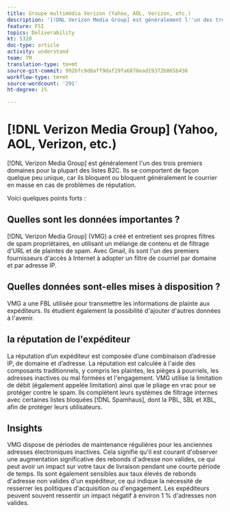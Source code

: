 ```yaml
---
title: Groupe multimédia Verizon (Yahoo, AOL, Verizon, etc.)
description: '[!DNL Verizon Media Group] est généralement l''un des trois premiers domaines pour la plupart des listes B2C. Ils se comportent de façon quelque peu unique, car ils bloquent ou bloquent généralement le courrier en masse en cas de problèmes de réputation.'
feature: FSI
topics: Deliverability
kt: 5320
doc-type: article
activity: understand
team: TM
translation-type: tm+mt
source-git-commit: 992bfc9d0aff9daf29fa6878ead19372b065b436
workflow-type: tm+mt
source-wordcount: '291'
ht-degree: 1%

---
```



# [!DNL Verizon Media Group] (Yahoo, AOL, Verizon, etc.)

[!DNL Verizon Media Group] est généralement l&#39;un des trois premiers domaines pour la plupart des listes B2C. Ils se comportent de façon quelque peu unique, car ils bloquent ou bloquent généralement le courrier en masse en cas de problèmes de réputation.

Voici quelques points forts :

## Quelles sont les données importantes ?

[!DNL Verizon Media Group] (VMG) a créé et entretient ses propres filtres de spam propriétaires, en utilisant un mélange de contenu et de filtrage d&#39;URL et de plaintes de spam. Avec Gmail, ils sont l&#39;un des premiers fournisseurs d&#39;accès à Internet à adopter un filtre de courriel par domaine et par adresse IP.

## Quelles données sont-elles mises à disposition ?

VMG a une FBL utilisée pour transmettre les informations de plainte aux expéditeurs. Ils étudient également la possibilité d&#39;ajouter d&#39;autres données à l&#39;avenir.

## la réputation de l&#39;expéditeur

La réputation d’un expéditeur est composée d’une combinaison d’adresse IP, de domaine et d’adresse. La réputation est calculée à l&#39;aide des composants traditionnels, y compris les plaintes, les pièges à pourriels, les adresses inactives ou mal formées et l&#39;engagement. VMG utilise la limitation de débit (également appelée limitation) ainsi que le pliage en vrac pour se protéger contre le spam. Ils complètent leurs systèmes de filtrage internes avec certaines listes bloquées [!DNL Spamhaus], dont la PBL, SBL et XBL, afin de protéger leurs utilisateurs.

## Insights

VMG dispose de périodes de maintenance régulières pour les anciennes adresses électroniques inactives. Cela signifie qu&#39;il est courant d&#39;observer une augmentation significative des rebonds d&#39;adresse non valides, ce qui peut avoir un impact sur votre taux de livraison pendant une courte période de temps. Ils sont également sensibles aux taux élevés de rebonds d&#39;adresse non valides d&#39;un expéditeur, ce qui indique la nécessité de resserrer les politiques d&#39;acquisition ou d&#39;engagement. Les expéditeurs peuvent souvent ressentir un impact négatif à environ 1 % d&#39;adresses non valides.
